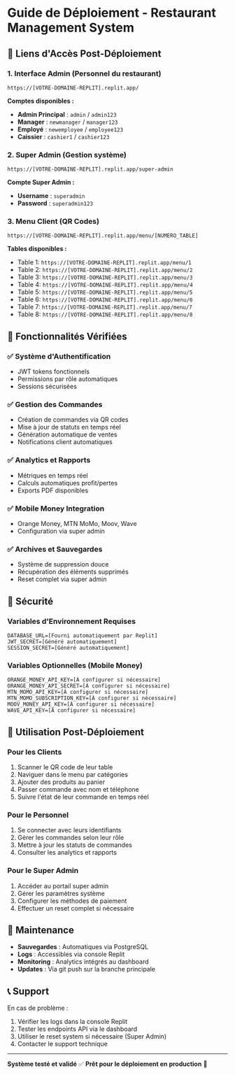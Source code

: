 # Guide de Déploiement - Restaurant Management System

## 🚀 Liens d'Accès Post-Déploiement

### 1. **Interface Admin** (Personnel du restaurant)
```
https://[VOTRE-DOMAINE-REPLIT].replit.app/
```

**Comptes disponibles :**
- **Admin Principal** : `admin` / `admin123`
- **Manager** : `newmanager` / `manager123` 
- **Employé** : `newemployee` / `employee123`
- **Caissier** : `cashier1` / `cashier123`

### 2. **Super Admin** (Gestion système)
```
https://[VOTRE-DOMAINE-REPLIT].replit.app/super-admin
```

**Compte Super Admin :**
- **Username** : `superadmin`
- **Password** : `superadmin123`

### 3. **Menu Client** (QR Codes)
```
https://[VOTRE-DOMAINE-REPLIT].replit.app/menu/[NUMERO_TABLE]
```

**Tables disponibles :**
- Table 1: `https://[VOTRE-DOMAINE-REPLIT].replit.app/menu/1`
- Table 2: `https://[VOTRE-DOMAINE-REPLIT].replit.app/menu/2`
- Table 3: `https://[VOTRE-DOMAINE-REPLIT].replit.app/menu/3`
- Table 4: `https://[VOTRE-DOMAINE-REPLIT].replit.app/menu/4`
- Table 5: `https://[VOTRE-DOMAINE-REPLIT].replit.app/menu/5`
- Table 6: `https://[VOTRE-DOMAINE-REPLIT].replit.app/menu/6`
- Table 7: `https://[VOTRE-DOMAINE-REPLIT].replit.app/menu/7`
- Table 8: `https://[VOTRE-DOMAINE-REPLIT].replit.app/menu/8`

## 🔧 Fonctionnalités Vérifiées

### ✅ Système d'Authentification
- JWT tokens fonctionnels
- Permissions par rôle automatiques
- Sessions sécurisées

### ✅ Gestion des Commandes
- Création de commandes via QR codes
- Mise à jour de statuts en temps réel
- Génération automatique de ventes
- Notifications client automatiques

### ✅ Analytics et Rapports
- Métriques en temps réel
- Calculs automatiques profit/pertes
- Exports PDF disponibles

### ✅ Mobile Money Integration
- Orange Money, MTN MoMo, Moov, Wave
- Configuration via super admin

### ✅ Archives et Sauvegardes
- Système de suppression douce
- Récupération des éléments supprimés
- Reset complet via super admin

## 🔐 Sécurité

### Variables d'Environnement Requises
```
DATABASE_URL=[Fourni automatiquement par Replit]
JWT_SECRET=[Généré automatiquement]
SESSION_SECRET=[Généré automatiquement]
```

### Variables Optionnelles (Mobile Money)
```
ORANGE_MONEY_API_KEY=[À configurer si nécessaire]
ORANGE_MONEY_API_SECRET=[À configurer si nécessaire]
MTN_MOMO_API_KEY=[À configurer si nécessaire]
MTN_MOMO_SUBSCRIPTION_KEY=[À configurer si nécessaire]
MOOV_MONEY_API_KEY=[À configurer si nécessaire]
WAVE_API_KEY=[À configurer si nécessaire]
```

## 📱 Utilisation Post-Déploiement

### Pour les Clients
1. Scanner le QR code de leur table
2. Naviguer dans le menu par catégories
3. Ajouter des produits au panier
4. Passer commande avec nom et téléphone
5. Suivre l'état de leur commande en temps réel

### Pour le Personnel
1. Se connecter avec leurs identifiants
2. Gérer les commandes selon leur rôle
3. Mettre à jour les statuts de commandes
4. Consulter les analytics et rapports

### Pour le Super Admin
1. Accéder au portail super admin
2. Gérer les paramètres système
3. Configurer les méthodes de paiement
4. Effectuer un reset complet si nécessaire

## 🔄 Maintenance

- **Sauvegardes** : Automatiques via PostgreSQL
- **Logs** : Accessibles via console Replit
- **Monitoring** : Analytics intégrés au dashboard
- **Updates** : Via git push sur la branche principale

## 📞 Support

En cas de problème :
1. Vérifier les logs dans la console Replit
2. Tester les endpoints API via le dashboard
3. Utiliser le reset system si nécessaire (Super Admin)
4. Contacter le support technique

---

**Système testé et validé** ✅
**Prêt pour le déploiement en production** 🚀
